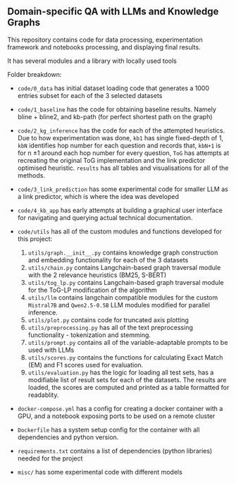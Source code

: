 ## Domain-specific QA with LLMs and Knowledge Graphs
This repository contains code for data processing, experimentation framework and notebooks processing, and displaying final results.

It has several modules and a library with locally used tools

Folder breakdown:
- `code/0_data` has initial dataset loading code that generates a 1000 entries subset for each of the 3 selected datasets 
- `code/1_baseline` has the code for obtaining baseline results. Namely bline + bline2, and kb-path (for perfect shortest path on the graph)
- `code/2_kg_inference` has the code for each of the attempted heuristics. Due to how experimentation was done, `kb1` has single fixed-depth of 1, `kbN` identifies hop number for each question and records that, `kbN+1` is for n $\pm1$ around each hop number for every question, `ToG` has attempts at recreating the original ToG implementation and the link predictor optimised heuristic. `results` has all tables and visualisations for all of the methods.
- `code/3_link_prediction` has some experimental code for smaller LLM as a link predictor, which is where the idea was developed
- `code/4_kb_app` has early attempts at building a graphical user interface for navigating and querying actual technical documentation.
- `code/utils` has all of the custom modules and functions developed for this project:
    1. `utils/graph.__init__.py` contains knowledge graph construction and embedding functionality for each of the 3 datasets
    2. `utils/chain.py` contains Langchain-based graph traversal module with the 2 relevance heuristics (BM25, S-BERT)
    3. `utils/tog_lp.py` contains Langchain-based graph traversal module for the ToG-LP modification of the algorithm
    4. `utils/llm` contains langchain compatible modules for the custom `Mistral7B` and `Qwen2.5-0.5B` LLM modules modified for parallel inference.
    5. `utils/plot.py` contains code for truncated axis plotting
    6. `utils/preprocessing.py` has all of the text preprocessing functionality - tokenization and stemming.
    7. `utils/prompt.py` contains all of the variable-adaptable prompts to be used with LLMs
    8. `utils/scores.py` contains the functions for calculating Exact Match (EM) and F1 scores used for evaluation.
    9. `utils/evaluation.py` has the logic for loading all test sets, has a modifiable list of result sets for each of the datasets. The results are loaded, the scores are computed and printed as a table formatted for readablity.

- `docker-compose.yml` has a config for creating a docker container with a GPU, and a notebook exposing ports to be used on a remote cluster
- `Dockerfile` has a system setup config for the container with all dependencies and python version.
- `requirements.txt` contains a list of dependencies (python libraries) needed for the project
- `misc/` has some experimental code with different models